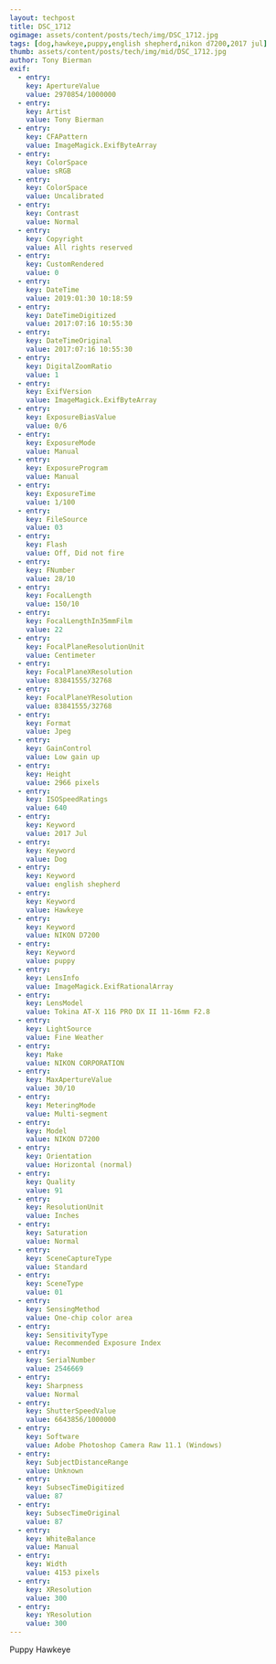 ```yaml
---
layout: techpost
title: DSC_1712
ogimage: assets/content/posts/tech/img/DSC_1712.jpg
tags: [dog,hawkeye,puppy,english shepherd,nikon d7200,2017 jul]
thumb: assets/content/posts/tech/img/mid/DSC_1712.jpg
author: Tony Bierman
exif:
  - entry:
    key: ApertureValue
    value: 2970854/1000000
  - entry:
    key: Artist
    value: Tony Bierman
  - entry:
    key: CFAPattern
    value: ImageMagick.ExifByteArray
  - entry:
    key: ColorSpace
    value: sRGB
  - entry:
    key: ColorSpace
    value: Uncalibrated
  - entry:
    key: Contrast
    value: Normal
  - entry:
    key: Copyright
    value: All rights reserved
  - entry:
    key: CustomRendered
    value: 0
  - entry:
    key: DateTime
    value: 2019:01:30 10:18:59
  - entry:
    key: DateTimeDigitized
    value: 2017:07:16 10:55:30
  - entry:
    key: DateTimeOriginal
    value: 2017:07:16 10:55:30
  - entry:
    key: DigitalZoomRatio
    value: 1
  - entry:
    key: ExifVersion
    value: ImageMagick.ExifByteArray
  - entry:
    key: ExposureBiasValue
    value: 0/6
  - entry:
    key: ExposureMode
    value: Manual
  - entry:
    key: ExposureProgram
    value: Manual
  - entry:
    key: ExposureTime
    value: 1/100
  - entry:
    key: FileSource
    value: 03
  - entry:
    key: Flash
    value: Off, Did not fire
  - entry:
    key: FNumber
    value: 28/10
  - entry:
    key: FocalLength
    value: 150/10
  - entry:
    key: FocalLengthIn35mmFilm
    value: 22
  - entry:
    key: FocalPlaneResolutionUnit
    value: Centimeter
  - entry:
    key: FocalPlaneXResolution
    value: 83841555/32768
  - entry:
    key: FocalPlaneYResolution
    value: 83841555/32768
  - entry:
    key: Format
    value: Jpeg
  - entry:
    key: GainControl
    value: Low gain up
  - entry:
    key: Height
    value: 2966 pixels
  - entry:
    key: ISOSpeedRatings
    value: 640
  - entry:
    key: Keyword
    value: 2017 Jul
  - entry:
    key: Keyword
    value: Dog
  - entry:
    key: Keyword
    value: english shepherd
  - entry:
    key: Keyword
    value: Hawkeye
  - entry:
    key: Keyword
    value: NIKON D7200
  - entry:
    key: Keyword
    value: puppy
  - entry:
    key: LensInfo
    value: ImageMagick.ExifRationalArray
  - entry:
    key: LensModel
    value: Tokina AT-X 116 PRO DX II 11-16mm F2.8
  - entry:
    key: LightSource
    value: Fine Weather
  - entry:
    key: Make
    value: NIKON CORPORATION
  - entry:
    key: MaxApertureValue
    value: 30/10
  - entry:
    key: MeteringMode
    value: Multi-segment
  - entry:
    key: Model
    value: NIKON D7200
  - entry:
    key: Orientation
    value: Horizontal (normal)
  - entry:
    key: Quality
    value: 91
  - entry:
    key: ResolutionUnit
    value: Inches
  - entry:
    key: Saturation
    value: Normal
  - entry:
    key: SceneCaptureType
    value: Standard
  - entry:
    key: SceneType
    value: 01
  - entry:
    key: SensingMethod
    value: One-chip color area
  - entry:
    key: SensitivityType
    value: Recommended Exposure Index
  - entry:
    key: SerialNumber
    value: 2546669
  - entry:
    key: Sharpness
    value: Normal
  - entry:
    key: ShutterSpeedValue
    value: 6643856/1000000
  - entry:
    key: Software
    value: Adobe Photoshop Camera Raw 11.1 (Windows)
  - entry:
    key: SubjectDistanceRange
    value: Unknown
  - entry:
    key: SubsecTimeDigitized
    value: 87
  - entry:
    key: SubsecTimeOriginal
    value: 87
  - entry:
    key: WhiteBalance
    value: Manual
  - entry:
    key: Width
    value: 4153 pixels
  - entry:
    key: XResolution
    value: 300
  - entry:
    key: YResolution
    value: 300
---
```

<p class="h4">Puppy Hawkeye</p>